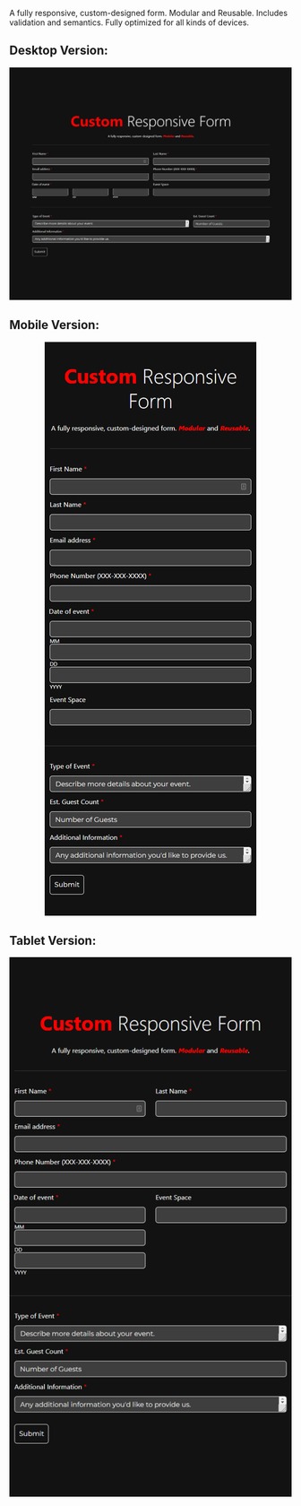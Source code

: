 A fully responsive, custom-designed form. Modular and Reusable. Includes validation and semantics. Fully optimized for all kinds of devices.

## Desktop Version:
<p align="center">
  <img src="images/desktop.jpg">
</p>

## Mobile Version:
<p align="center">
  <img src="images/mobile.png">
</p>

## Tablet Version:
<p align="center">
  <img src="images/tablet.png">
</p>

